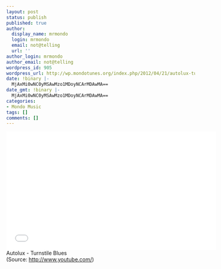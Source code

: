 ```yaml
---
layout: post
status: publish
published: true
author:
  display_name: mrmondo
  login: mrmondo
  email: not@telling
  url: ''
author_login: mrmondo
author_email: not@telling
wordpress_id: 905
wordpress_url: http://wp.mondotunes.org/index.php/2012/04/21/autolux-turnstile-blues/
date: !binary |-
  MjAxMi0wNC0yMSAwMzo1MDoyNCArMDAwMA==
date_gmt: !binary |-
  MjAxMi0wNC0yMSAwMzo1MDoyNCArMDAwMA==
categories:
- Mondo Music
tags: []
comments: []
---
```

<iframe width="560" height="315" src="//www.youtube.com/embed/KtHR6yYAG1A" frameborder="0"> </iframe>
Autolux - Turnstile Blues
<div class="attribution">(<span>Source:</span> <a href="http://www.youtube.com/">http://www.youtube.com/</a>)</div>
